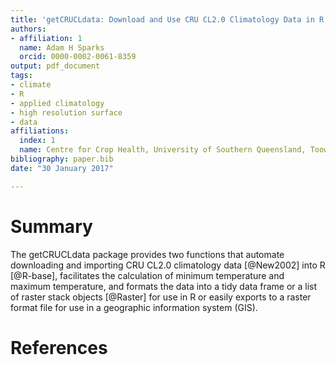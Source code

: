 ```yaml
---
title: 'getCRUCLdata: Download and Use CRU CL2.0 Climatology Data in R'
authors:
- affiliation: 1
  name: Adam H Sparks
  orcid: 0000-0002-0061-8359
output: pdf_document
tags:
- climate
- R
- applied climatology
- high resolution surface
- data
affiliations:
  index: 1
  name: Centre for Crop Health, University of Southern Queensland, Toowoomba Queensland 4350, Australia
bibliography: paper.bib
date: "30 January 2017"

---
```


# Summary

The getCRUCLdata package provides two functions that automate downloading and importing CRU CL2.0 climatology data [@New2002] into R [@R-base], facilitates the calculation of minimum temperature and maximum temperature, and formats the data into a tidy data frame or a list of raster stack objects [@Raster] for use in R or easily exports to a raster format file for use in a geographic information system (GIS).

# References

